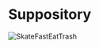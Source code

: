 # Suppository
![SkateFastEatTrash](https://user-images.githubusercontent.com/110512577/183339723-8ab56afc-3dad-4af4-903a-50c5eac56784.jpg)
